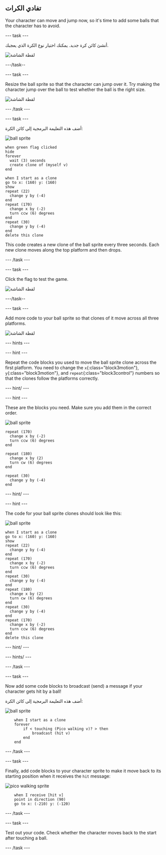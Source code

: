 ## تفادي الكرات

Your character can move and jump now, so it's time to add some balls that the character has to avoid.

\--- task \---

أنشئ كائن كرة جديد. يمكنك اختيار نوع الكرة الذي يعجبك.

![لقطة الشاشة](images/dodge-balls.png)

\---/task--

\--- task \---

Resize the ball sprite so that the character can jump over it. Try making the character jump over the ball to test whether the ball is the right size.

![لقطة الشاشة](images/dodge-ball-resize.png)

\--- /task \---

\--- task \---

أضف هذه التعليمة البرمجية إلى كائن الكرة:

![ball sprite](images/ball_sprite.png)

```blocks3
when green flag clicked
hide
forever 
  wait (3) seconds
  create clone of (myself v)
end
```

```blocks3
when I start as a clone
go to x: (160) y: (160)
show
repeat (22) 
  change y by (-4)
end
repeat (170) 
  change x by (-2)
  turn ccw (6) degrees
end
repeat (30) 
  change y by (-4)
end
delete this clone
```

This code creates a new clone of the ball sprite every three seconds. Each new clone moves along the top platform and then drops.

\--- /task \---

\--- task \---

Click the flag to test the game.

![لقطة الشاشة](images/dodge-ball-test.png)

\---/task--

\--- task \---

Add more code to your ball sprite so that clones of it move across all three platforms.

![لقطة الشاشة](images/dodge-ball-more-motion.png)

\--- hints \---

\--- hint \---

Repeat the code blocks you used to move the ball sprite clone across the first platform. You need to change the `x`{:class="block3motion"}, `y`{:class="block3motion"}, and `repeat`{:class="block3control"} numbers so that the clones follow the platforms correctly.

\--- hint/ \---

\--- hint \---

These are the blocks you need. Make sure you add them in the correct order.

![ball sprite](images/ball_sprite.png)

```blocks3
repeat (170) 
  change x by (-2)
  turn ccw (6) degrees
end

repeat (180) 
  change x by (2)
  turn cw (6) degrees
end

repeat (30) 
  change y by (-4)
end
```

\--- hint/ \---

\--- hint \---

The code for your ball sprite clones should look like this:

![ball sprite](images/ball_sprite.png)

```blocks3
when I start as a clone
go to x: (160) y: (160)
show
repeat (22) 
  change y by (-4)
end
repeat (170) 
  change x by (-2)
  turn ccw (6) degrees
end
repeat (30) 
  change y by (-4)
end
repeat (180) 
  change x by (2)
  turn cw (6) degrees
end
repeat (30) 
  change y by (-4)
end
repeat (170) 
  change x by (-2)
  turn ccw (6) degrees
end
delete this clone
```

\--- hint/ \---

\--- hints/ \---

\--- /task \---

\--- task \---

Now add some code blocks to broadcast (send) a message if your character gets hit by a ball!

أضف هذه التعليمة البرمجية إلى كائن الكرة:

![ball sprite](images/ball_sprite.png)

```blocks3
    when I start as a clone
    forever
        if < touching (Pico walking v)? > then
            broadcast (hit v)
        end
    end
```

\--- /task \---

\--- task \---

Finally, add code blocks to your character sprite to make it move back to its starting position when it receives the `hit` message:

![pico walking sprite](images/pico_walking_sprite.png)

```blocks3
    when I receive [hit v]
    point in direction (90)
    go to x: (-210) y: (-120)
```

\--- /task \---

\--- task \---

Test out your code. Check whether the character moves back to the start after touching a ball.

\--- /task \---